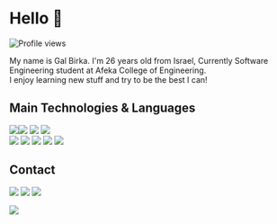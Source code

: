 # Hello 👋
![Profile views](https://gpvc.arturio.dev/Birkagal)

My name is Gal Birka. I'm 26 years old from Israel, Currently Software Engineering student at Afeka College of Engineering.
<br/>
I enjoy learning new stuff and try to be the best I can!

## Main Technologies & Languages
<img src="https://img.shields.io/badge/python%20-%2314354C.svg?&style=for-the-badge&logo=python&logoColor=white"/><img src="https://img.shields.io/badge/c/c++%20-%2300599C.svg?&style=for-the-badge&logo=c%2B%2B&ogoColor=white"/> 
<img src="https://img.shields.io/badge/java-%23ED8B00.svg?&style=for-the-badge&logo=java&logoColor=white"/> 
<img src="https://img.shields.io/badge/javascript%20-%23323330.svg?&style=for-the-badge&logo=javascript&logoColor=%23F7DF1E"/>
<br/>
<img src="https://img.shields.io/badge/git%20-%23F05033.svg?&style=for-the-badge&logo=git&logoColor=white"/> 
<img src="https://img.shields.io/badge/github%20-%23121011.svg?&style=for-the-badge&logo=github&logoColor=white"/> 
<img src="https://img.shields.io/badge/firebase%20-%23039BE5.svg?&style=for-the-badge&logo=firebase"/> 
<img src="https://img.shields.io/badge/docker%20-%230db7ed.svg?&style=for-the-badge&logo=docker&logoColor=white"/> 
<img src="https://img.shields.io/badge/-Raspberry%20Pi-C51A4A?style=for-the-badge&logo=Raspberry-Pi"/>
<br/>
## Contact
[<img src="https://img.shields.io/badge/Gmail-D14836?style=for-the-badge&logo=gmail&logoColor=white"/>][gmail] [<img src="https://img.shields.io/badge/linkedin%20-%230077B5.svg?&style=for-the-badge&logo=linkedin&logoColor=white"/>][linkedin] 
[<img src="https://img.shields.io/badge/-Stack%20overflow-FE7A16?style=for-the-badge&logo=stack-overflow&logoColor=white"/>][stackoverflow]

<img src="https://github-readme-stats.vercel.app/api?username=Birkagal&count_private=true&show_icons=true&theme=dark" align="center" />

[gmail]: mailto:birkagal@gmail.com
[linkedin]: https://www.linkedin.com/in/gal-birka-13474b198/
[stackoverflow]: https://stackoverflow.com/users/10540279/birkagal

